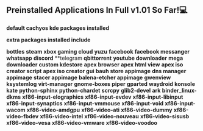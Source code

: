 ## Preinstalled Applications In Full v1.01 So Far!💻
**default cachyos kde packages installed**

**extra packages installed include**


**bottles**
**steam**
**xbox gaming cloud**
**yuzu**
**facebook**
**facebook messanger**
**whatsapp**
**discord**
**telegram
**qbittorrent**
**youtube downloader**
**mega downloader**
**custom kdestore**
**apex browser**
**apex html view**
**apex iso creator script**
**apex iso creator gui**
**bauh store appimage**
**dns manager appimage**
**stacer appimage**
**balena-etcher appimage**
**gwenview**
**ksystemlog**
**virt-manager**
**gnome-boxes**
**piper**
**gparted**
**waydroid**
**konsole**
**kate**
**python-sphinx**
**python-chardet**
**scrcpy**
**glib2-devel**
**ark**
**binder_linux-dkms**
**xf86-input-elographics**
**xf86-input-evdev**
**xf86-input-libinput**
**xf86-input-synaptics**
**xf86-input-vmmouse**
**xf86-input-void**
**xf86-input-wacom**
**xf86-video-amdgpu**
**xf86-video-ati**
**xf86-video-dummy**
**xf86-video-fbdev**
**xf86-video-intel**
**xf86-video-nouveau**
**xf86-video-sisusb**
**xf86-video-vesa**
**xf86-video-vmware**
**xf86-video-voodoo**
